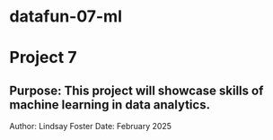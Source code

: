 # datafun-07-ml
# Project 7
## Purpose: This project will showcase skills of machine learning in data analytics.
Author: Lindsay Foster
Date: February 2025

